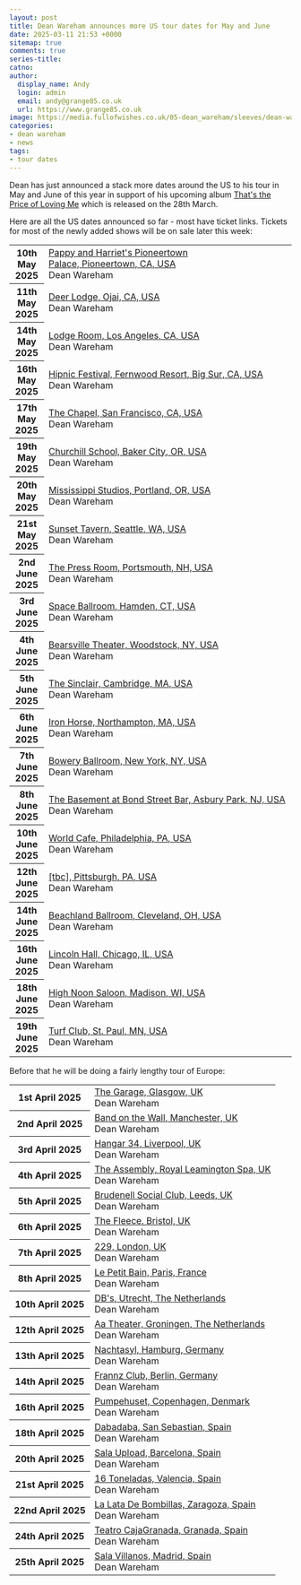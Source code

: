 ```yaml
---
layout: post
title: Dean Wareham announces more US tour dates for May and June
date: 2025-03-11 21:53 +0000
sitemap: true
comments: true
series-title:
catno:
author:
  display_name: Andy
  login: admin
  email: andy@grange85.co.uk
  url: https://www.grange85.co.uk
image: https://media.fullofwishes.co.uk/05-dean_wareham/sleeves/dean-wareham-thats-the-price.jpg
categories:
- dean wareham
- news
tags:
- tour dates
---
```

Dean has just announced a stack more dates around the US to his tour in May and June of this year in support of his upcoming album [That's the Price of Loving Me](/2025/01/09/dean-wareham-announces-new-solo-album-that-s-the-price-of-loving-me/) which is released on the 28th March.

Here are all the US dates announced so far - most have ticket links. Tickets for most of the newly added shows will be on sale later this week:

<table>
      <tr>
        <th>10th May 2025</th>
        <td><a href="/database/dean-and-britta/shows/dean-wareham-2025-05-10-pappy-and-harriets-pioneertown-palace-pioneertown-ca-usa/">Pappy and Harriet's Pioneertown Palace,&nbsp;Pioneertown,&nbsp;CA,&nbsp;USA</a><br/>
          <span class="show-details">Dean Wareham</span>
        </td>
      </tr>
      <tr>
        <th>11th May 2025</th>
        <td><a href="/database/dean-and-britta/shows/dean-wareham-2025-05-11-deer-lodge-ojai-ca-usa/">Deer Lodge,&nbsp;Ojai,&nbsp;CA,&nbsp;USA</a><br/>
          <span class="show-details">Dean Wareham</span>
        </td>
      </tr>
      <tr>
        <th>14th May 2025</th>
        <td><a href="/database/dean-and-britta/shows/dean-wareham-2025-05-14-lodge-room-los-angeles-ca-usa/">Lodge Room,&nbsp;Los Angeles,&nbsp;CA,&nbsp;USA</a><br/>
          <span class="show-details">Dean Wareham</span>
        </td>
      </tr>
      <tr>
        <th>16th May 2025</th>
        <td><a href="/database/dean-and-britta/shows/dean-wareham-2025-05-16-hipnic-festival-fernwood-resort-big-sur-ca-usa/">Hipnic Festival,&nbsp;Fernwood Resort,&nbsp;Big Sur,&nbsp;CA,&nbsp;USA</a><br/>
          <span class="show-details">Dean Wareham</span>
        </td>
      </tr>
      <tr>
        <th>17th May 2025</th>
        <td><a href="/database/dean-and-britta/shows/dean-wareham-2025-05-17-the-chapel-san-francisco-ca-usa/">The Chapel,&nbsp;San Francisco,&nbsp;CA,&nbsp;USA</a><br/>
          <span class="show-details">Dean Wareham</span>
        </td>
      </tr>
      <tr>
        <th>19th May 2025</th>
        <td><a href="/database/dean-and-britta/shows/dean-wareham-2025-05-19-churchill-school-baker-city-or-usa/">Churchill School,&nbsp;Baker City,&nbsp;OR,&nbsp;USA</a><br/>
          <span class="show-details">Dean Wareham</span>
        </td>
      </tr>
      <tr>
        <th>20th May 2025</th>
        <td><a href="/database/dean-and-britta/shows/dean-wareham-2025-05-20-mississippi-studios-portland-or-usa/">Mississippi Studios,&nbsp;Portland,&nbsp;OR,&nbsp;USA</a><br/>
          <span class="show-details">Dean Wareham</span>
        </td>
      </tr>
      <tr>
        <th>21st May 2025</th>
        <td><a href="/database/dean-and-britta/shows/dean-wareham-2025-05-21-sunset-tavern-seattle-wa-usa/">Sunset Tavern,&nbsp;Seattle,&nbsp;WA,&nbsp;USA</a><br/>
          <span class="show-details">Dean Wareham</span>
        </td>
      </tr>
      <tr>
        <th>2nd June 2025</th>
        <td><a href="/database/dean-and-britta/shows/dean-wareham-2025-06-02-the-press-room-portsmouth-nh-usa/">The Press Room,&nbsp;Portsmouth,&nbsp;NH,&nbsp;USA</a><br/>
          <span class="show-details">Dean Wareham</span>
        </td>
      </tr>
      <tr>
        <th>3rd June 2025</th>
        <td><a href="/database/dean-and-britta/shows/dean-wareham-2025-06-03-space-ballroom-hamden-ct-usa/">Space Ballroom,&nbsp;Hamden,&nbsp;CT,&nbsp;USA</a><br/>
          <span class="show-details">Dean Wareham</span>
        </td>
      </tr>
      <tr>
        <th>4th June 2025</th>
        <td><a href="/database/dean-and-britta/shows/dean-wareham-2025-06-04-bearsville-theater-woodstock-ny-usa/">Bearsville Theater,&nbsp;Woodstock,&nbsp;NY,&nbsp;USA</a><br/>
          <span class="show-details">Dean Wareham</span>
        </td>
      </tr>
      <tr>
        <th>5th June 2025</th>
        <td><a href="/database/dean-and-britta/shows/dean-wareham-2025-06-05-the-sinclair-cambridge-ma-usa/">The Sinclair,&nbsp;Cambridge,&nbsp;MA,&nbsp;USA</a><br/>
          <span class="show-details">Dean Wareham</span>
        </td>
      </tr>
      <tr>
        <th>6th June 2025</th>
        <td><a href="/database/dean-and-britta/shows/dean-wareham-2025-06-06-iron-horse-northampton-ma-usa/">Iron Horse,&nbsp;Northampton,&nbsp;MA,&nbsp;USA</a><br/>
          <span class="show-details">Dean Wareham</span>
        </td>
      </tr>
      <tr>
        <th>7th June 2025</th>
        <td><a href="/database/dean-and-britta/shows/dean-wareham-2025-06-07-bowery-ballroom-new-york-ny-usa/">Bowery Ballroom,&nbsp;New York,&nbsp;NY,&nbsp;USA</a><br/>
          <span class="show-details">Dean Wareham</span>
        </td>
      </tr>
      <tr>
        <th>8th June 2025</th>
        <td><a href="/database/dean-and-britta/shows/dean-wareham-2025-06-08-the-basement-at-bond-street-bar-asbury-park-nj-usa/">The&nbsp;Basement&nbsp;at&nbsp;Bond&nbsp;Street&nbsp;Bar,&nbsp;Asbury&nbsp;Park,&nbsp;NJ,&nbsp;USA</a><br/>
          <span class="show-details">Dean Wareham</span>
        </td>
      </tr>
      <tr>
        <th>10th June 2025</th>
        <td><a href="/database/dean-and-britta/shows/dean-wareham-2025-06-10-world-cafe-philadelphia-pa-usa/">World Cafe,&nbsp;Philadelphia,&nbsp;PA,&nbsp;USA</a><br/>
          <span class="show-details">Dean Wareham</span>
        </td>
      </tr>
      <tr>
        <th>12th June 2025</th>
        <td><a href="/database/dean-and-britta/shows/dean-wareham-2025-06-12-pittsburgh-pa-usa/">[tbc],&nbsp;Pittsburgh,&nbsp;PA,&nbsp;USA</a><br/>
          <span class="show-details">Dean Wareham</span>
        </td>
      </tr>
      <tr>
        <th>14th June 2025</th>
        <td><a href="/database/dean-and-britta/shows/dean-wareham-2025-06-14-beachland-ballroom-cleveland-oh-usa/">Beachland Ballroom,&nbsp;Cleveland,&nbsp;OH,&nbsp;USA</a><br/>
          <span class="show-details">Dean Wareham</span>
        </td>
      </tr>
      <tr>
        <th>16th June 2025</th>
        <td><a href="/database/dean-and-britta/shows/dean-wareham-2025-06-16-lincoln-hall-chicago-il-usa/">Lincoln Hall,&nbsp;Chicago,&nbsp;IL,&nbsp;USA</a><br/>
          <span class="show-details">Dean Wareham</span>
        </td>
      </tr>
      <tr>
        <th>18th June 2025</th>
        <td><a href="/database/dean-and-britta/shows/dean-wareham-2025-06-16-high-noon-saloon-madison-wi-usa/">High Noon Saloon,&nbsp;Madison,&nbsp;WI,&nbsp;USA</a><br/>
          <span class="show-details">Dean Wareham</span>
        </td>
      </tr>
      <tr>
        <th>19th June 2025</th>
        <td><a href="/database/dean-and-britta/shows/dean-wareham-2025-06-16-turf-club-st-paul-mn-usa/">Turf Club,&nbsp;St. Paul,&nbsp;MN,&nbsp;USA</a><br/>
          <span class="show-details">Dean Wareham</span>
        </td>
      </tr>
</table>


Before that he will be doing a fairly lengthy tour of Europe:

<table>
      <tr>
        <th>1st April 2025</th>
        <td><a href="/database/dean-and-britta/shows/dean-wareham-2025-04-01-the-garage-glasgow-uk/">The Garage,&nbsp;Glasgow,&nbsp;UK</a><br/>
          <span class="show-details">Dean Wareham</span>
        </td>
      </tr>
      <tr>
        <th>2nd April 2025</th>
        <td><a href="/database/dean-and-britta/shows/dean-wareham-2025-04-02-band-on-the-wall-manchester-uk/">Band on the Wall,&nbsp;Manchester,&nbsp;UK</a><br/>
          <span class="show-details">Dean Wareham</span>
        </td>
      </tr>
      <tr>
        <th>3rd April 2025</th>
        <td><a href="/database/dean-and-britta/shows/dean-wareham-2025-04-03-hangar-34-liverpool-uk/">Hangar 34,&nbsp;Liverpool,&nbsp;UK</a><br/>
          <span class="show-details">Dean Wareham</span>
        </td>
      </tr>
      <tr>
        <th>4th April 2025</th>
        <td><a href="/database/dean-and-britta/shows/dean-wareham-2025-04-04-the-assembly-royal-leamington-spa-uk/">The Assembly,&nbsp;Royal Leamington Spa,&nbsp;UK</a><br/>
          <span class="show-details">Dean Wareham</span>
        </td>
      </tr>
      <tr>
        <th>5th April 2025</th>
        <td><a href="/database/dean-and-britta/shows/dean-wareham-2025-04-05-brudenell-social-club-leeds-uk/">Brudenell Social Club,&nbsp;Leeds,&nbsp;UK</a><br/>
          <span class="show-details">Dean Wareham</span>
        </td>
      </tr>
      <tr>
        <th>6th April 2025</th>
        <td><a href="/database/dean-and-britta/shows/dean-wareham-2025-04-06-the-fleece-bristol-uk/">The Fleece. Bristol,&nbsp;UK</a><br/>
          <span class="show-details">Dean Wareham</span>
        </td>
      </tr>
      <tr>
        <th>7th April 2025</th>
        <td><a href="/database/dean-and-britta/shows/dean-wareham-2025-04-07-229-london-uk/">229,&nbsp;London,&nbsp;UK</a><br/>
          <span class="show-details">Dean Wareham</span>
        </td>
      </tr>
      <tr>
        <th>8th April 2025</th>
        <td><a href="/database/dean-and-britta/shows/dean-wareham-2025-04-08-le-petit-bain-paris-france/">Le Petit Bain,&nbsp;Paris,&nbsp;France</a><br/>
          <span class="show-details">Dean Wareham</span>
        </td>
      </tr>
      <tr>
        <th>10th April 2025</th>
        <td><a href="/database/dean-and-britta/shows/dean-wareham-2025-04-10-dbs-utrecht-the-netherlands/">DB's,&nbsp;Utrecht,&nbsp;The Netherlands</a><br/>
          <span class="show-details">Dean Wareham</span>
        </td>
      </tr>
      <tr>
        <th>12th April 2025</th>
        <td><a href="/database/dean-and-britta/shows/dean-wareham-2025-04-12-aa-theater-groningen-the-netherlands/">Aa Theater,&nbsp;Groningen,&nbsp;The Netherlands</a><br/>
          <span class="show-details">Dean Wareham</span>
        </td>
      </tr>
      <tr>
        <th>13th April 2025</th>
        <td><a href="/database/dean-and-britta/shows/dean-wareham-2025-04-13-nachtasyl-hamburg-germany/">Nachtasyl,&nbsp;Hamburg,&nbsp;Germany</a><br/>
          <span class="show-details">Dean Wareham</span>
        </td>
      </tr>
      <tr>
        <th>14th April 2025</th>
        <td><a href="/database/dean-and-britta/shows/dean-wareham-2025-04-14-frannz-club-berlin-germany/">Frannz Club,&nbsp;Berlin,&nbsp;Germany</a><br/>
          <span class="show-details">Dean Wareham</span>
        </td>
      </tr>
      <tr>
        <th>16th April 2025</th>
        <td><a href="/database/dean-and-britta/shows/dean-wareham-2025-04-16-pumpehuset-copenhagen-denmark/">Pumpehuset,&nbsp;Copenhagen,&nbsp;Denmark</a><br/>
          <span class="show-details">Dean Wareham</span>
        </td>
      </tr>
      <tr>
        <th>18th April 2025</th>
        <td><a href="/database/dean-and-britta/shows/dean-wareham-2025-04-18-dabadaba-san-sebastian-spain/">Dabadaba,&nbsp;San Sebastian,&nbsp;Spain</a><br/>
          <span class="show-details">Dean Wareham</span>
        </td>
      </tr>
      <tr>
        <th>20th April 2025</th>
        <td><a href="/database/dean-and-britta/shows/dean-wareham-2025-04-20-sala-upload-barcelona-spain/">Sala Upload,&nbsp;Barcelona,&nbsp;Spain</a><br/>
          <span class="show-details">Dean Wareham</span>
        </td>
      </tr>
      <tr>
        <th>21st April 2025</th>
        <td><a href="/database/dean-and-britta/shows/dean-wareham-2025-04-21-16-toneladas-valencia-spain/">16 Toneladas,&nbsp;Valencia,&nbsp;Spain</a><br/>
          <span class="show-details">Dean Wareham</span>
        </td>
      </tr>
      <tr>
        <th>22nd April 2025</th>
        <td><a href="/database/dean-and-britta/shows/dean-wareham-2025-04-22-la-lata-de-bombillas-zaragoza-spain/">La Lata De Bombillas,&nbsp;Zaragoza,&nbsp;Spain</a><br/>
          <span class="show-details">Dean Wareham</span>
        </td>
      </tr>
      <tr>
        <th>24th April 2025</th>
        <td><a href="/database/dean-and-britta/shows/dean-wareham-2025-04-24-teatro-cajagranada-granada-spain/">Teatro CajaGranada,&nbsp;Granada,&nbsp;Spain</a><br/>
          <span class="show-details">Dean Wareham</span>
        </td>
      </tr>
      <tr>
        <th>25th April 2025</th>
        <td><a href="/database/dean-and-britta/shows/dean-wareham-2025-04-25-sala-villanos-madrid-spain/">Sala Villanos,&nbsp;Madrid,&nbsp;Spain</a><br/>
          <span class="show-details">Dean Wareham</span>
        </td>
      </tr>
</table>
